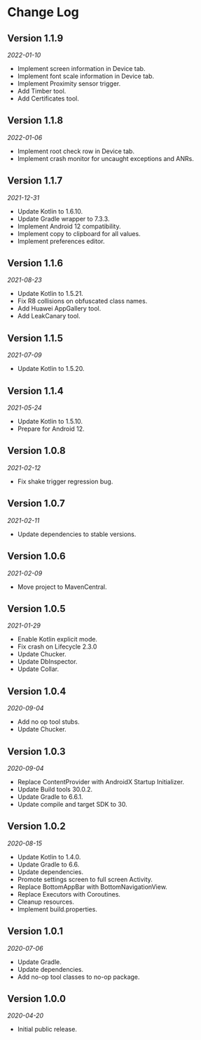 Change Log
==========

## Version 1.1.9

_2022-01-10_

* Implement screen information in Device tab.
* Implement font scale information in Device tab.
* Implement Proximity sensor trigger.
* Add Timber tool.
* Add Certificates tool.

## Version 1.1.8

_2022-01-06_

* Implement root check row in Device tab.
* Implement crash monitor for uncaught exceptions and ANRs.

## Version 1.1.7

_2021-12-31_

* Update Kotlin to 1.6.10.
* Update Gradle wrapper to 7.3.3.
* Implement Android 12 compatibility.
* Implement copy to clipboard for all values.
* Implement preferences editor.

## Version 1.1.6

_2021-08-23_

* Update Kotlin to 1.5.21.
* Fix R8 collisions on obfuscated class names.
* Add Huawei AppGallery tool.
* Add LeakCanary tool.

## Version 1.1.5

_2021-07-09_

* Update Kotlin to 1.5.20.

## Version 1.1.4

_2021-05-24_

* Update Kotlin to 1.5.10.
* Prepare for Android 12.

## Version 1.0.8

_2021-02-12_

* Fix shake trigger regression bug.

## Version 1.0.7

_2021-02-11_

* Update dependencies to stable versions.

## Version 1.0.6

_2021-02-09_

* Move project to MavenCentral.

## Version 1.0.5

_2021-01-29_

 * Enable Kotlin explicit mode.
 * Fix crash on Lifecycle 2.3.0
 * Update Chucker.
 * Update DbInspector.
 * Update Collar.

## Version 1.0.4

_2020-09-04_

 * Add no op tool stubs.
 * Update Chucker.

## Version 1.0.3

_2020-09-04_

 * Replace ContentProvider with AndroidX Startup Initializer.
 * Update Build tools 30.0.2.
 * Update Gradle to 6.6.1.
 * Update compile and target SDK to 30.

## Version 1.0.2

_2020-08-15_

 * Update Kotlin to 1.4.0.
 * Update Gradle to 6.6.
 * Update dependencies.
 * Promote settings screen to full screen Activity.
 * Replace BottomAppBar with BottomNavigationView.
 * Replace Executors with Coroutines.
 * Cleanup resources.
 * Implement build.properties.

## Version 1.0.1

_2020-07-06_

 * Update Gradle.
 * Update dependencies.
 * Add no-op tool classes to no-op package.

## Version 1.0.0

_2020-04-20_

 * Initial public release.